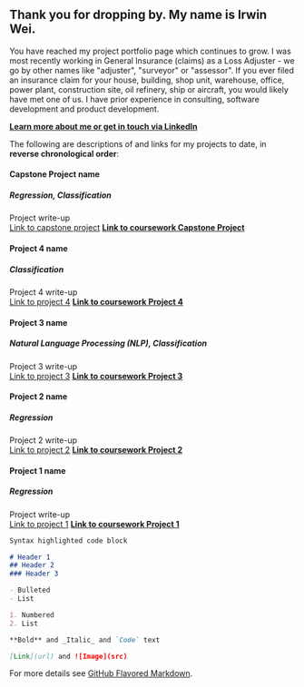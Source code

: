 ## Thank you for dropping by. My name is Irwin Wei.

You have reached my project portfolio page which continues to grow. I was most recently working in General Insurance (claims) as a Loss Adjuster - we go by other names like "adjuster", "surveyor" or "assessor". If you ever filed an insurance claim for your house, building, shop unit, warehouse, office, power plant, construction site, oil refinery, ship or aircraft, you would likely have met one of us. I have prior experience in consulting, software development and product development.

<a style="font-weight:bold" href="https://www.linkedin.com/in/irwinwei" target="_blank">Learn more about me or get in touch via LinkedIn</a>

The following are descriptions of and links for my projects to date, in **reverse chronological order**:

#### Capstone Project name
##### Regression, Classification

Project write-up<br>
[Link to capstone project](https://www.github.com/irwinwei73/GA-DSI-Capstone)
<b><a href="https://www.linkedin.com/in/irwinwei" target="_blank">Link to coursework Capstone Project</a></b>

#### Project 4 name
##### Classification

Project 4 write-up<br>
[Link to project 4](https://www.github.com/irwinwei73/GA-DSI-Project-04)
<b><a href="https://www.github.com/irwinwei73/GA-DSI-Project-04" target="_blank">Link to coursework Project 4</a></b>

#### Project 3 name
##### Natural Language Processing (NLP), Classification

Project 3 write-up<br>
[Link to project 3](https://www.github.com/irwinwei73/GA-DSI-Project-03)
<b><a href="https://www.github.com/irwinwei73/GA-DSI-Project-03" target="_blank">Link to coursework Project 3</a></b>

#### Project 2 name
##### Regression

Project 2 write-up<br>
[Link to project 2](https://www.github.com/irwinwei73/GA-DSI-Project-02)
<b><a href="https://www.github.com/irwinwei73/GA-DSI-Project-02" target="_blank">Link to coursework Project 2</a></b>

#### Project 1 name
##### Regression

Project write-up<br>
[Link to project 1](https://www.github.com/irwinwei73/GA-DSI-Project-01)
<b><a href="https://www.github.com/irwinwei73/GA-DSI-Project-01" target="_blank">Link to coursework Project 1</a></b>


```markdown
Syntax highlighted code block

# Header 1
## Header 2
### Header 3

- Bulleted
- List

1. Numbered
2. List

**Bold** and _Italic_ and `Code` text

[Link](url) and ![Image](src)
```

For more details see [GitHub Flavored Markdown](https://guides.github.com/features/mastering-markdown/).
